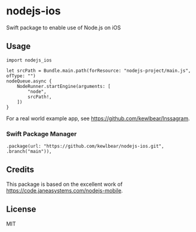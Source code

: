 # nodejs-ios

Swift package to enable use of Node.js on iOS

## Usage

```
import nodejs_ios

let srcPath = Bundle.main.path(forResource: "nodejs-project/main.js", ofType: "")
nodeQueue.async {
    NodeRunner.startEngine(arguments: [
        "node",
        srcPath!,
    ])
}
```

For a real world example app, see https://github.com/kewlbear/Inssagram.

### Swift Package Manager

```
.package(url: "https://github.com/kewlbear/nodejs-ios.git", .branch("main")),
```

## Credits

This package is based on the excellent work of https://code.janeasystems.com/nodejs-mobile.

## License

MIT
